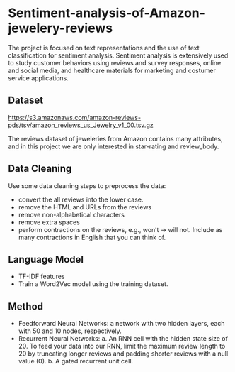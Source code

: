# Sentiment-analysis-of-Amazon-jewelery-reviews
The project is focused on text representations and the use of text classification for sentiment analysis. Sentiment analysis is extensively used to study customer behaviors using
reviews and survey responses, online and social media, and healthcare materials for marketing and costumer service applications. 

## Dataset
https://s3.amazonaws.com/amazon-reviews-pds/tsv/amazon_reviews_us_Jewelry_v1_00.tsv.gz

The reviews dataset of jeweleries from Amazon contains many attributes, and in this project we are only interested in star-rating and review_body.

## Data Cleaning
Use some data cleaning steps to preprocess the data:
- convert the all reviews into the lower case.
- remove the HTML and URLs from the reviews
- remove non-alphabetical characters
- remove extra spaces
- perform contractions on the reviews, e.g., won’t → will not. Include as
many contractions in English that you can think of.

## Language Model

- TF-IDF features
- Train a Word2Vec model using the training dataset.

## Method

- Feedforward Neural Networks: a network with two hidden layers, each with 50 and 10 nodes, respectively.
- Recurrent Neural Networks: 
 a. An RNN cell with the hidden state size of 20. To feed your data into our RNN, limit the maximum review length to 20 by truncating longer reviews and padding shorter reviews with a null value (0). 
 b. A gated recurrent unit cell.
